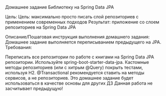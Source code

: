 ﻿Домашнее задание
Библиотеку на Spring Data JPA

Цель:
Цель: максимально просто писать слой репозиториев с применением современных подходов
Результат: приложение со слоем репозиториев на Spring Data JPA

Описание/Пошаговая инструкция выполнения домашнего задания:
Домашнее задание выполняется переписыванием предыдущего на JPA.
Требования:

Переписать все репозитории по работе с книгами на Spring Data JPA репозитории.
Используйте spring-boot-starter-data-jpa.
Кастомные методы репозиториев (или с хитрым @Query) покрыть тестами, используя H2.
@Transactional рекомендуется ставить на методы сервисов, а не репозиториев. 
Это домашнее задание будет использоваться в качестве основы для других ДЗ Данная работа не засчитывает предыдущую!